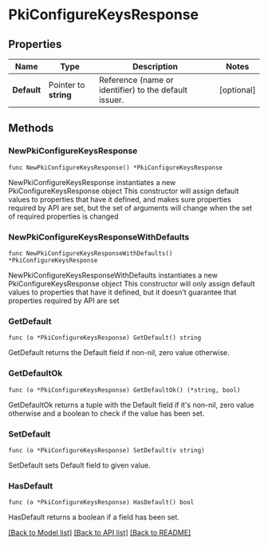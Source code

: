# PkiConfigureKeysResponse


## Properties

Name | Type | Description | Notes
------------ | ------------- | ------------- | -------------
**Default** | Pointer to **string** | Reference (name or identifier) to the default issuer. | [optional] 



## Methods


### NewPkiConfigureKeysResponse

`func NewPkiConfigureKeysResponse() *PkiConfigureKeysResponse`

NewPkiConfigureKeysResponse instantiates a new PkiConfigureKeysResponse object
This constructor will assign default values to properties that have it defined,
and makes sure properties required by API are set, but the set of arguments
will change when the set of required properties is changed

### NewPkiConfigureKeysResponseWithDefaults

`func NewPkiConfigureKeysResponseWithDefaults() *PkiConfigureKeysResponse`

NewPkiConfigureKeysResponseWithDefaults instantiates a new PkiConfigureKeysResponse object
This constructor will only assign default values to properties that have it defined,
but it doesn't guarantee that properties required by API are set


### GetDefault

`func (o *PkiConfigureKeysResponse) GetDefault() string`

GetDefault returns the Default field if non-nil, zero value otherwise.

### GetDefaultOk

`func (o *PkiConfigureKeysResponse) GetDefaultOk() (*string, bool)`

GetDefaultOk returns a tuple with the Default field if it's non-nil, zero value otherwise
and a boolean to check if the value has been set.

### SetDefault

`func (o *PkiConfigureKeysResponse) SetDefault(v string)`

SetDefault sets Default field to given value.


### HasDefault

`func (o *PkiConfigureKeysResponse) HasDefault() bool`

HasDefault returns a boolean if a field has been set.









[[Back to Model list]](../README.md#documentation-for-models) [[Back to API list]](../README.md#documentation-for-api-endpoints) [[Back to README]](../README.md)



